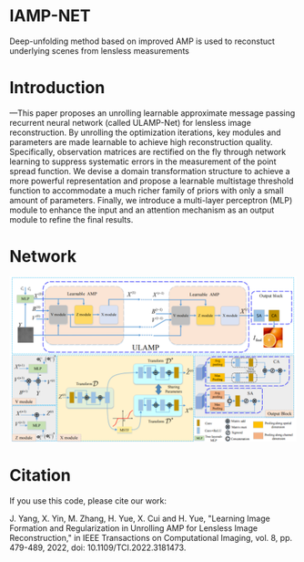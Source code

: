 # IAMP-NET
Deep-unfolding method based on improved AMP is used to reconstuct underlying scenes from lensless measurements
# Introduction
—This paper proposes an unrolling learnable approximate message passing recurrent neural network (called ULAMP-Net) for lensless image reconstruction. By unrolling the optimization iterations, key modules and parameters are made learnable to achieve high reconstruction quality. Specifically, observation matrices are rectified on the fly through network learning to suppress systematic errors in the measurement of the point spread function. We devise a domain transformation structure to achieve a more powerful representation and propose a learnable multistage threshold function to accommodate a much richer family of priors with only a small amount of parameters. Finally, we introduce a multi-layer perceptron (MLP) module to enhance the input and an attention mechanism as an output module to refine the final results.
# Network

![Image text](https://github.com/Xiangjun-TJU/IAMP-NET/blob/main/Netork.png)
# Citation
If you use this code, please cite our work:

J. Yang, X. Yin, M. Zhang, H. Yue, X. Cui and H. Yue, "Learning Image Formation and Regularization in Unrolling AMP for Lensless Image Reconstruction," in IEEE Transactions on Computational Imaging, vol. 8, pp. 479-489, 2022, doi: 10.1109/TCI.2022.3181473.
